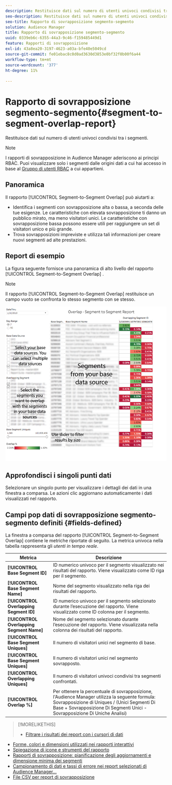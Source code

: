 ```yaml
---
description: Restituisce dati sul numero di utenti univoci condivisi tra i segmenti.
seo-description: Restituisce dati sul numero di utenti univoci condivisi tra i segmenti.
seo-title: Rapporto di sovrapposizione segmento-segmento
solution: Audience Manager
title: Rapporto di sovrapposizione segmento-segmento
uuid: 0339eb6c-6355-44a3-9c46-f159485449d1
feature: Rapporti di sovrapposizione
exl-id: 43a8ea20-3197-4623-a03a-bfe40e5049cd
source-git-commit: fe01ebac8c0d0ad3630d3853e0bf32f0b00f6a44
workflow-type: tm+mt
source-wordcount: '377'
ht-degree: 11%

---
```


# Rapporto di sovrapposizione segmento-segmento{#segment-to-segment-overlap-report}

Restituisce dati sul numero di utenti univoci condivisi tra i segmenti.

>[!NOTE]
>
>I rapporti di sovrapposizione in Audience Manager aderiscono ai principi RBAC. Puoi visualizzare solo i segmenti dalle origini dati a cui hai accesso in base al [Gruppo di utenti RBAC](/help/using/features/administration/administration-overview.md) a cui appartieni.

<!-- 

c_segment_segment_overlap.xml

 -->

## Panoramica

Il rapporto [!UICONTROL Segment-to-Segment Overlap] può aiutarti a:

* Identifica i segmenti con sovrapposizione alta o bassa, a seconda delle tue esigenze. Le caratteristiche con elevata sovrapposizione ti danno un pubblico mirato, ma meno visitatori unici. Le caratteristiche con sovrapposizione bassa possono essere utili per raggiungere un set di visitatori unico e più grande.
* Trova sovrapposizioni impreviste e utilizza tali informazioni per creare nuovi segmenti ad alte prestazioni.

## Report di esempio

La figura seguente fornisce una panoramica di alto livello del rapporto [!UICONTROL Segment-to-Segment Overlap] .

>[!NOTE]
>
>Il rapporto [!UICONTROL Segment-to-Segment Overlap] restituisce un campo vuoto se confronta lo stesso segmento con se stesso.

![](assets/segment-to-segment-overlap.png)

## Approfondisci i singoli punti dati

Selezionare un singolo punto per visualizzare i dettagli dei dati in una finestra a comparsa. Le azioni clic aggiornano automaticamente i dati visualizzati nel rapporto.

## Campi pop dati di sovrapposizione segmento-segmento definiti {#fields-defined}

<!-- 

r_s2s_data_pop.xml

 -->

La finestra a comparsa del rapporto [!UICONTROL Segment-to-Segment Overlap] contiene le metriche riportate di seguito. La metrica univoca nella tabella rappresenta gli *utenti in tempo reale*.

| Metrica | Descrizione |
|---|---|
| **[!UICONTROL Base Segment ID]** | ID numerico univoco per il segmento visualizzato nei risultati del rapporto. Viene visualizzato come ID riga per il segmento. |
| **[!UICONTROL Base Segment Name]** | Nome del segmento visualizzato nella riga dei risultati del rapporto. |
| **[!UICONTROL Overlapping Segment ID]** | ID numerico univoco per il segmento selezionato durante l’esecuzione del rapporto. Viene visualizzato come ID colonna per il segmento. |
| **[!UICONTROL Overlapping Segment Name]** | Nome del segmento selezionato durante l’esecuzione del rapporto. Viene visualizzata nella colonna dei risultati del rapporto. |
| **[!UICONTROL Base Segment Uniques]** | Il numero di visitatori unici nel segmento di base. |
| **[!UICONTROL Base Segment Uniques]** | Il numero di visitatori unici nel segmento sovrapposto. |
| **[!UICONTROL Overlapping Uniques]** | Il numero di visitatori univoci condivisi tra segmenti confrontati. |
| **[!UICONTROL Overlap %]** | Per ottenere la percentuale di sovrapposizione, l&#39;Audience Manager utilizza la seguente formula: Sovrapposizione di Uniques / (Unici Segmenti Di Base + Sovrapposizione Di Segmenti Unici - Sovrapposizione Di Uniche Analisi) |



>[!MORELIKETHIS]
>
>* [Filtrare i risultati dei report con i cursori di dati](../../reporting/dynamic-reports/data-sliders.md)
* [Forme, colori e dimensioni utilizzati nei rapporti interattivi](../../reporting/dynamic-reports/interactive-report-technology.md#shapes-colors-sizes)
* [Spiegazione di icone e strumenti del rapporto](../../reporting/dynamic-reports/interactive-report-technology.md#icons-tools-explained)
* [Rapporti di sovrapposizione: pianificazione degli aggiornamenti e dimensione minima dei segmenti](../../reporting/dynamic-reports/overlap-minimum-segment-size.md)
* [Campionamento di dati e tassi di errore nei report selezionati di Audience Manager...](../../reporting/report-sampling.md)
* [File CSV per report di sovrapposizione](../../reporting/dynamic-reports/overlap-csv-files.md)

